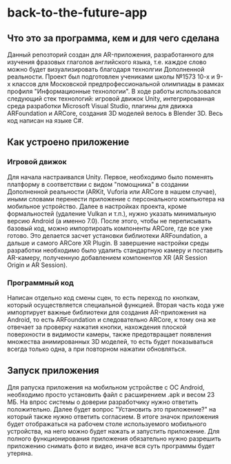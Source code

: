 # back-to-the-future-app
## Что это за программа, кем и для чего сделана
Данный репозторий создан для AR-приложения, разработанного для изучения фразовых глаголов английского языка, т.е. каждое слово можно будет визуализировать благодаря технолгии Дополненной реальности.
Проект был подготовлен учениками школы №1573 10-х и 9-х классов для Московской предпрофессиональной олимпиады в рамках профиля "Информационные технологии".
В ходе работы использовался следующий стек технологий: игровой движок Unity, интегрированная среда разработки Microsoft Visual Studio, плагины для движка ARFoundation и ARCore, создания 3D моделей велось в Blender 3D. Весь код написан на языке C#.
## Как устроено приложение
### Игровой движок
Для начала настраивался Unity. Первое, необходимо было поменять платформу в соответствии с видом "помощника" в создании Дополненной реальности (ARKit, Vuforia или ARCore в нашем случае), иными словами перенести приложение с персонального компьютера на мобильное устройство.
Далее в настройках проекта, кроме формальностей (удаление Vulkan и т.п.), нужно указать минимальную версию Android (а именно 7.0).
После этого, чтобы не переписывать базовый код, можно импортироать компоненты ARCore, где все уже готово. Это делается засчет установки библиотеки ARFoundation, а дальше и самого ARCore XR Plugin.
В завершение настройки среды разработки необходимо было удалить стандартную камеру и поставить AR-камеру, полученную добавлением компонентов XR (AR Session Origin и AR Session).
### Программный код
Написан отдельно код смены сцен, то есть переход по кнопкам, который осуществляется специальной функцией. 
Вторая часть кода уже импортирует важные библиотеки для создания AR-приложения на Android, то есть ARFoundation и следовательно ARCore, к тому она же отвечает за проверку нажатия кнопки, нахождения плоской поверхности в видимости камеры, также предотвращает появления множества анимированных 3D моделей, то есть будет показываться всегда только одна, а при повторном нажатии обновляться.
## Запуск приложения
Для рапуска приложения на мобильном устройстве с ОС Android, необходимо просто установить файл с расширением .apk и весом 23 МБ. На впрос системы о доверии разработчику нужно ответить положительно. Далее будет вопрос "Установить это приложение?" на который также нужно ответить согласием. В итоге значок приложения будет отображаться на рабочем столе используемого мобильного устройства, на него можно будет нажать и запустить приложение.
Для полного функционирования приложения обязательно нужно разрешить приложению снимать фото и видео, иначе вся суть программы будет утеряна.

